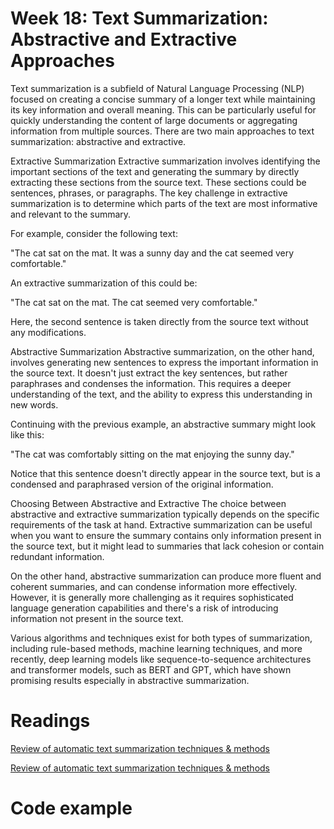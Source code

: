 # Week 18: Text Summarization: Abstractive and Extractive Approaches
Text summarization is a subfield of Natural Language Processing (NLP) focused on creating a concise summary of a longer text while maintaining its key information and overall meaning. This can be particularly useful for quickly understanding the content of large documents or aggregating information from multiple sources. There are two main approaches to text summarization: abstractive and extractive.

Extractive Summarization
Extractive summarization involves identifying the important sections of the text and generating the summary by directly extracting these sections from the source text. These sections could be sentences, phrases, or paragraphs. The key challenge in extractive summarization is to determine which parts of the text are most informative and relevant to the summary.

For example, consider the following text:

"The cat sat on the mat. It was a sunny day and the cat seemed very comfortable."

An extractive summarization of this could be:

"The cat sat on the mat. The cat seemed very comfortable."

Here, the second sentence is taken directly from the source text without any modifications.

Abstractive Summarization
Abstractive summarization, on the other hand, involves generating new sentences to express the important information in the source text. It doesn't just extract the key sentences, but rather paraphrases and condenses the information. This requires a deeper understanding of the text, and the ability to express this understanding in new words.

Continuing with the previous example, an abstractive summary might look like this:

"The cat was comfortably sitting on the mat enjoying the sunny day."

Notice that this sentence doesn't directly appear in the source text, but is a condensed and paraphrased version of the original information.

Choosing Between Abstractive and Extractive
The choice between abstractive and extractive summarization typically depends on the specific requirements of the task at hand. Extractive summarization can be useful when you want to ensure the summary contains only information present in the source text, but it might lead to summaries that lack cohesion or contain redundant information.

On the other hand, abstractive summarization can produce more fluent and coherent summaries, and can condense information more effectively. However, it is generally more challenging as it requires sophisticated language generation capabilities and there's a risk of introducing information not present in the source text.

Various algorithms and techniques exist for both types of summarization, including rule-based methods, machine learning techniques, and more recently, deep learning models like sequence-to-sequence architectures and transformer models, such as BERT and GPT, which have shown promising results especially in abstractive summarization.

# Readings

[Review of automatic text summarization techniques & methods](https://pdf.sciencedirectassets.com/280416/1-s2.0-S1319157822X00049/1-s2.0-S1319157820303712/main.pdf?X-Amz-Security-Token=IQoJb3JpZ2luX2VjEND%2F%2F%2F%2F%2F%2F%2F%2F%2F%2FwEaCXVzLWVhc3QtMSJGMEQCIDHmUoFBGXNTWhXvIOIk%2F%2F9D%2FzSPYDDUY7xJ7lzfU6keAiBDoMibAde2MBsXyEhtlWC77cDC1RycC1jxZGDd1BLEzCqyBQh5EAUaDDA1OTAwMzU0Njg2NSIMUoPDtqwtDbkKtKrGKo8FJtZvvXDS%2BXQqWsLki%2FnkFQUD9N37bDdY1S0NyxeO9n1ZZhAWc3Gs2fHstgugG6mj%2FTu6hKjHzvpaoUf3%2FbTYtVwvB62IABQvNcLhv3MaZPCPXQPiBtUFvkI64LZjNledOg%2FRntPvU5Fhc%2BWielwco%2Bfcd0NEVPbi2qqZp3Bb4RbG212RcQVQTZLMhs1kcwKYK7tUYowhZKWvl45O5%2Fcq7ayCCNaG00nLaak3ilq%2FxmLmrh2tMzeGz6hgn%2FWQ6rSwo3i6s61WrXktWr%2Bmn%2BNq8gltHJRYjX7dRL2%2BPFCO9elN5IWxgsMM7TkAZjErAAWtoDE54lOD%2Bqg%2FeFFLzHNiVMT3DSgnHsDerCGeMBuylZTTYKbVcAA1GZTHKsTQK4pUSLkZAulfAYaucyJnHrnuNsC5mgEOdd46mfpJtgUUJU7Aqt5GgTqlGYWhRim6aCOtqRnqyvP0PN%2B%2FTsEliTTWHVA%2BdjIM7sNkbiUV4CmMsA8yxYwyOjplu%2FfMzISibnCSRqdhN8za0%2FsS0NRZ5ccMPLeS7512e8W%2BrHjlT4WvDHQSm5k6hGmfL6cu4xMfcW0UkTo6eudVHLEM%2F4eTrslO8AFRJVCwcVgaZcsb61qRfj2FUlBCtJvkM4y2Rlu908nJTzKUUj7nRTHILz2bsCbX%2FDB0vkL9QIXeCYh5bIQmt%2Fo7wxt4%2FgWaHv6BatDYx1s1yBxlnwyOL1pBG%2BeoSXqr%2F%2FwLH8LAx6%2BgA9H4eKT9e%2FIV9Rlg5IQmGJl0pGt0ljFLiYcQG6%2B0%2F62urYoBI8uZcpHfzOTH9apIDipgwuqLlYyYDXEqtpvxqAY1OJ1yPPM41Nnd1QazgAmPh2Lu565mEzAPSbQAGsvFMBzivZA69zCapcSmBjqyAe9HhVHuTEAfZKXMuB4RqT2NMTO4HEQtPq%2BfQ5v6achG7fecTnmacHc7sR7MXS7mAy4KzAesm5KIdGagMPqGPRuqXfyJB%2BIgaBgn836UXs1hLaThLwrakl8Bp0FEhAvoOazFn343unEH6JztQpkfDwrIUxy2x5GnDW0Q7yAjv57N2PSoNcOVWtGGVulC%2BiJCNMKCBZmH4vHCWvMBM3Ser3kFxeg2%2FZWAYa5t8LLF4fVGJbI%3D&X-Amz-Algorithm=AWS4-HMAC-SHA256&X-Amz-Date=20230807T162409Z&X-Amz-SignedHeaders=host&X-Amz-Expires=300&X-Amz-Credential=ASIAQ3PHCVTYXDTMNSXJ%2F20230807%2Fus-east-1%2Fs3%2Faws4_request&X-Amz-Signature=37915629a02e987d7811efd7a52e9bec6ed630cd2ff9df6d3697baf96fc797c1&hash=6478f0660288433adf11ecf4b37fb0b740cfb48dbc7f42b40ed3e4456ff2bb10&host=68042c943591013ac2b2430a89b270f6af2c76d8dfd086a07176afe7c76c2c61&pii=S1319157820303712&tid=spdf-c14d8f9d-6acb-4790-9055-94c201ebc105&sid=3f710ca98816f94e725bb7119f6d8cbf3c6agxrqa&type=client&tsoh=d3d3LnNjaWVuY2VkaXJlY3QuY29t&ua=1719550651530300575b&rr=7f30de446ff71549&cc=mx)


[Review of automatic text summarization techniques & methods](https://citeseerx.ist.psu.edu/document?repid=rep1&type=pdf&doi=c4f3ab8f0f9e370b37f0ac154999074169d3aa3e#page=104)


# Code example
